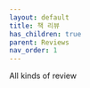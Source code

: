 ```yaml
---
layout: default
title: 책 리뷰
has_children: true
parent: Reviews
nav_order: 1
---
```


All kinds of review
